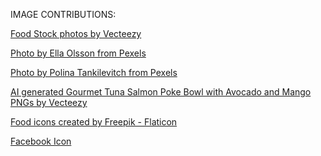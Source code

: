 IMAGE CONTRIBUTIONS:

<a href="https://www.vecteezy.com/free-photos/food">Food Stock photos by Vecteezy</a>

<a href="https://www.pexels.com/photo/assorted-salads-on-bowls-1640773/">Photo by Ella Olsson from Pexels </a>

<a href="https://www.pexels.com/photo/photo-of-a-person-holding-a-poke-bowl-4828250/">Photo by Polina Tankilevitch from Pexels</a>

<a href="https://www.vecteezy.com/png/35906620-ai-generated-gourmet-tuna-salmon-poke-bowl-with-avocado-and-mango">AI generated Gourmet Tuna Salmon Poke Bowl with Avocado and Mango PNGs by Vecteezy</a>

<a href="https://www.flaticon.com/free-icons/food" title="food icons">Food icons created by Freepik - Flaticon</a>

<a href="https://icons8.com/icon/118497/facebook">Facebook Icon</a>
